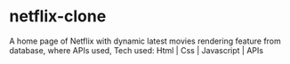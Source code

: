 # netflix-clone
A home page of Netflix with dynamic latest movies rendering feature from database, where APIs used, Tech used: Html | Css | Javascript | APIs

